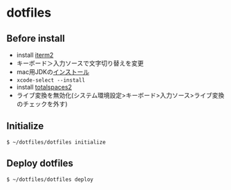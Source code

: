 # dotfiles

## Before install
- install [iterm2](https://www.iterm2.com/)
- キーボード＞入力ソースで文字切り替えを変更
- mac用JDKの[インストール](https://www.oracle.com/technetwork/java/javase/downloads/index.html) 
- `xcode-select --install`
- install [totalspaces2](https://totalspaces.binaryage.com/)
- ライブ変換を無効化(システム環境設定>キーボード>入力ソース>ライブ変換のチェックを外す)

## Initialize

```
$ ~/dotfiles/dotfiles initialize
```

## Deploy dotfiles

```
$ ~/dotfiles/dotfiles deploy
```
